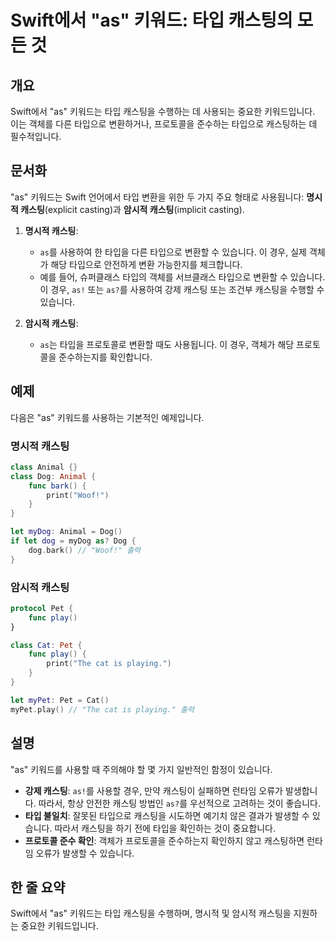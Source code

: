 <!--
Meta Description: # Swift에서 "as" 키워드: 타입 캐스팅의 모든 것 ## 개요 Swift에서 "as" 키워드는 타입 캐스팅을 수행하는 데 사용되는 중요한 키워드입니다. 이는 객체를 다른 타입으로 변환하거나, 프로토콜을 준수하는 타입으로 캐스팅하는 데 필수적입니다. ## 문서화 ...
Meta Keywords: 캐스팅, 캐스팅을, 타입으로, 있습니다, dog
-->

# Swift에서 "as" 키워드: 타입 캐스팅의 모든 것

## 개요
Swift에서 "as" 키워드는 타입 캐스팅을 수행하는 데 사용되는 중요한 키워드입니다. 이는 객체를 다른 타입으로 변환하거나, 프로토콜을 준수하는 타입으로 캐스팅하는 데 필수적입니다.

## 문서화
"as" 키워드는 Swift 언어에서 타입 변환을 위한 두 가지 주요 형태로 사용됩니다: **명시적 캐스팅**(explicit casting)과 **암시적 캐스팅**(implicit casting). 

1. **명시적 캐스팅**: 
   - `as`를 사용하여 한 타입을 다른 타입으로 변환할 수 있습니다. 이 경우, 실제 객체가 해당 타입으로 안전하게 변환 가능한지를 체크합니다.
   - 예를 들어, 슈퍼클래스 타입의 객체를 서브클래스 타입으로 변환할 수 있습니다. 이 경우, `as!` 또는 `as?`를 사용하여 강제 캐스팅 또는 조건부 캐스팅을 수행할 수 있습니다.

2. **암시적 캐스팅**: 
   - `as`는 타입을 프로토콜로 변환할 때도 사용됩니다. 이 경우, 객체가 해당 프로토콜을 준수하는지를 확인합니다.

## 예제
다음은 "as" 키워드를 사용하는 기본적인 예제입니다.

### 명시적 캐스팅
```swift
class Animal {}
class Dog: Animal {
    func bark() {
        print("Woof!")
    }
}

let myDog: Animal = Dog()
if let dog = myDog as? Dog {
    dog.bark() // "Woof!" 출력
}
```

### 암시적 캐스팅
```swift
protocol Pet {
    func play()
}

class Cat: Pet {
    func play() {
        print("The cat is playing.")
    }
}

let myPet: Pet = Cat()
myPet.play() // "The cat is playing." 출력
```

## 설명
"as" 키워드를 사용할 때 주의해야 할 몇 가지 일반적인 함정이 있습니다.

- **강제 캐스팅**: `as!`를 사용할 경우, 만약 캐스팅이 실패하면 런타임 오류가 발생합니다. 따라서, 항상 안전한 캐스팅 방법인 `as?`를 우선적으로 고려하는 것이 좋습니다.
- **타입 불일치**: 잘못된 타입으로 캐스팅을 시도하면 예기치 않은 결과가 발생할 수 있습니다. 따라서 캐스팅을 하기 전에 타입을 확인하는 것이 중요합니다.
- **프로토콜 준수 확인**: 객체가 프로토콜을 준수하는지 확인하지 않고 캐스팅하면 런타임 오류가 발생할 수 있습니다.

## 한 줄 요약
Swift에서 "as" 키워드는 타입 캐스팅을 수행하며, 명시적 및 암시적 캐스팅을 지원하는 중요한 키워드입니다.